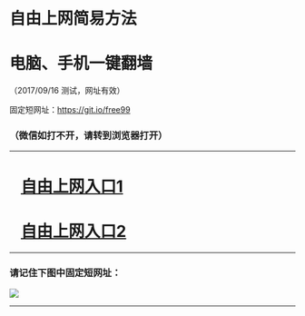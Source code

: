 ﻿# 自由上网简易方法

# 电脑、手机一键翻墙

（2017/09/16 测试，网址有效）

固定短网址：https://git.io/free99

### （微信如打不开，请转到浏览器打开）


***





# &nbsp;&nbsp; <a href="http://ft80137403.fwq-tz1003.online/fwqtz01.html?t=091600114017 " target="_blank">自由上网入口1</a>
# &nbsp;&nbsp; <a href="http://ft2500321710.fwq-tz1004.online/fwqtz02.html?t=091600119862 " target="_blank">自由上网入口2</a>
***

### 请记住下图中固定短网址：

<img src="https://s3-us-west-2.amazonaws.com/fwq-1001/yjfq-20170905okok.png" /> 


***

